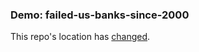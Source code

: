 ### Demo: failed-us-banks-since-2000

This repo's location has [changed](https://github.com/chrislkeller/projects.chrislkeller.com/tree/master/demos/failed-us-banks-since-2000).
